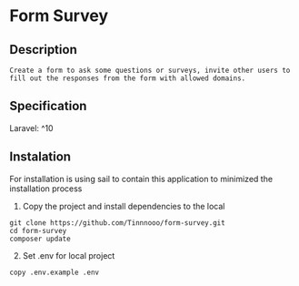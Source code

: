 # Form Survey

## Description

```
Create a form to ask some questions or surveys, invite other users to fill out the responses from the form with allowed domains.
```

## Specification

Laravel: ^10

## Instalation

For installation is using sail to contain this application to minimized the installation process

1. Copy the project and install dependencies to the local

```
git clone https://github.com/Tinnnooo/form-survey.git
cd form-survey
composer update
```

2. Set .env for local project

```
copy .env.example .env
```
